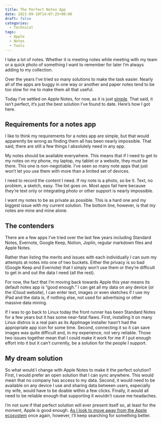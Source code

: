 ```yaml
---
title: The Perfect Notes App
date: 2021-09-10T14:07:25+00:00
draft: false
categories:
  - Technical
tags:
  - Apple
  - Notes
  - Tools
---
```


I take a lot of notes. Whether it is meeting notes while meeting with my team or a quick photo of something I want to remember for later I’m always adding to my collection.

Over the years I’ve tried so many solutions to make the task easier. Nearly all of the apps are buggy in one way or another and paper notes tend to be too slow for me to make them all that useful.

Today I’ve settled on Apple Notes, for now, as it is just [simple][1]. That said, it isn’t perfect, it’s just the best solution I’ve found to date. Here’s how I got here.

## Requirements for a notes app

I like to think my requirements for a notes app are simple, but that would apparently be wrong as finding them all has been nearly impossible. That said, there are still a few things I absolutely need in any app.

My notes should be available everywhere. This means that if I need to get to my notes on my phone, my laptop, my tablet or a website, they must be there. This one is non-negotiable. I’ve seen so many note apps that just won’t let you use them with more than a limited set of devices.

I need to record the content I need. If my note is a photo, so be it. Text, no problem, a sketch, easy. The list goes on. Most apps fail here because they’re text only or integrating photo or other support is nearly impossible.

I want my notes to be as private as possible. This is a hard one and my biggest issue with my current solution. The bottom line, however, is that my notes are mine and mine alone.

## The contenders

There are a few apps I’ve tried over the last few years including Standard Notes, Evernote, Google Keep, Notion, Joplin, regular markdown files and Apple Notes.

Rather than listing the merits and issues with each individually I can sum my attempts at notes into one of two buckets. Either the privacy is so bad (Google Keep and Evernote) that I simply won’t use them or they’re difficult to get in and out the data I need (all the rest).

For now, the fact that I’m moving back towards Apple this year means its default notes app is “good enough.” I can get all my data on any device (or the iCloud website), I can enter text, images or even sketches if I use my iPad and the data is, if nothing else, not used for advertising or other massive data mining.

If I was to go back to Linux today the front runner has been Standard Notes for a few years but it has some near-fatal flaws. First, installing it on many Linux distros is a real pain as its AppImage installer hasn’t had the appropriate app icon for some time. Second, connecting it so it can save images was quite difficult and, in my experience, not very reliable. Those two issues together mean that I could make it work for me if I put enough effort into it but it can’t currently, be a solution for the people I support.

## My dream solution

So what would I change with Apple Notes to make it the perfect solution? First, I would prefer an open solution that I can sync anywhere. This would mean that no company has access to my data. Second, it would need to be available on any device I use and sharing data between users, especially my wife, would have to be doable within a few clicks. Finally, it would all need to be reliable enough that supporting it wouldn’t cause me headaches.

I’m not sure if that perfect solution will ever present itself so, at least for the moment, Apple is good enough. [As I look to move away from the Apple ecosystem][2] once again, however, I’ll keep searching for something better.

 [1]: /2021/08/returning-to-simple-apps/
 [2]: /2021/08/apple-is-no-longer-a-safe-option/